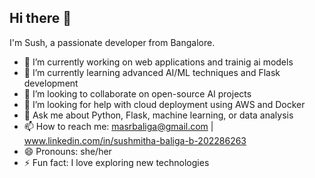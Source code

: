 ## Hi there 👋
I'm Sush, a passionate developer from Bangalore.

- 🔭 I’m currently working on web applications and trainig ai models 
- 🌱 I’m currently learning advanced AI/ML techniques and Flask development
- 👯 I’m looking to collaborate on open-source AI projects
- 🤔 I’m looking for help with cloud deployment using AWS and Docker
- 💬 Ask me about Python, Flask, machine learning, or data analysis
- 📫 How to reach me: masrbaliga@gmail.com | www.linkedin.com/in/sushmitha-baliga-b-202286263
- 😄 Pronouns: she/her
- ⚡ Fun fact: I love exploring new technologies 
